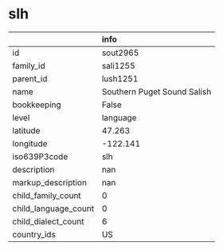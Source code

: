 # slh
|                      | info                        |
|:---------------------|:----------------------------|
| id                   | sout2965                    |
| family_id            | sali1255                    |
| parent_id            | lush1251                    |
| name                 | Southern Puget Sound Salish |
| bookkeeping          | False                       |
| level                | language                    |
| latitude             | 47.263                      |
| longitude            | -122.141                    |
| iso639P3code         | slh                         |
| description          | nan                         |
| markup_description   | nan                         |
| child_family_count   | 0                           |
| child_language_count | 0                           |
| child_dialect_count  | 6                           |
| country_ids          | US                          |